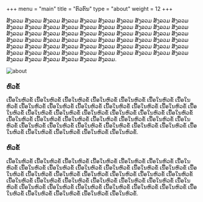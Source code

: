 +++
menu = "main"
title = "ຕົວຕົນ"
type = "about"
weight = 12
+++

ສັງລວມ ສັງລວມ ສັງລວມ ສັງລວມ ສັງລວມ ສັງລວມ ສັງລວມ ສັງລວມ ສັງລວມ ສັງລວມ ສັງລວມ ສັງລວມ ສັງລວມ ສັງລວມ ສັງລວມ ສັງລວມ ສັງລວມ ສັງລວມ ສັງລວມ ສັງລວມ ສັງລວມ ສັງລວມ ສັງລວມ ສັງລວມ ສັງລວມ ສັງລວມ ສັງລວມ ສັງລວມ ສັງລວມ ສັງລວມ ສັງລວມ ສັງລວມ ສັງລວມ ສັງລວມ ສັງລວມ ສັງລວມ ສັງລວມ ສັງລວມ ສັງລວມ ສັງລວມ ສັງລວມ ສັງລວມ ສັງລວມ ສັງລວມ ສັງລວມ ສັງລວມ ສັງລວມ ສັງລວມ ສັງລວມ ສັງລວມ ສັງລວມ ສັງລວມ ສັງລວມ ສັງລວມ ສັງລວມ ສັງລວມ ສັງລວມ ສັງລວມ ສັງລວມ ສັງລວມ ສັງລວມ ສັງລວມ ສັງລວມ ສັງລວມ ສັງລວມ ສັງລວມ.

![about](../images/mac.jpg)

### ຫົວຂໍ້

ເນື້ອໃນຫົວຂໍ້ ເນື້ອໃນຫົວຂໍ້ ເນື້ອໃນຫົວຂໍ້ ເນື້ອໃນຫົວຂໍ້ ເນື້ອໃນຫົວຂໍ້ ເນື້ອໃນຫົວຂໍ້ ເນື້ອໃນຫົວຂໍ້ ເນື້ອໃນຫົວຂໍ້ ເນື້ອໃນຫົວຂໍ້ ເນື້ອໃນຫົວຂໍ້ ເນື້ອໃນຫົວຂໍ້ ເນື້ອໃນຫົວຂໍ້ ເນື້ອໃນຫົວຂໍ້ ເນື້ອໃນຫົວຂໍ້ ເນື້ອໃນຫົວຂໍ້ ເນື້ອໃນຫົວຂໍ້ ເນື້ອໃນຫົວຂໍ້ ເນື້ອໃນຫົວຂໍ້ ເນື້ອໃນຫົວຂໍ້ ເນື້ອໃນຫົວຂໍ້ ເນື້ອໃນຫົວຂໍ້ ເນື້ອໃນຫົວຂໍ້ ເນື້ອໃນຫົວຂໍ້ ເນື້ອໃນຫົວຂໍ້ ເນື້ອໃນຫົວຂໍ້ ເນື້ອໃນຫົວຂໍ້ ເນື້ອໃນຫົວຂໍ້ ເນື້ອໃນຫົວຂໍ້ ເນື້ອໃນຫົວຂໍ້ ເນື້ອໃນຫົວຂໍ້ ເນື້ອໃນຫົວຂໍ້ ເນື້ອໃນຫົວຂໍ້ ເນື້ອໃນຫົວຂໍ້ ເນື້ອໃນຫົວຂໍ້ ເນື້ອໃນຫົວຂໍ້ ເນື້ອໃນຫົວຂໍ້ ເນື້ອໃນຫົວຂໍ້ ເນື້ອໃນຫົວຂໍ້.

### ຫົວຂໍ້

ເນື້ອໃນຫົວຂໍ້ ເນື້ອໃນຫົວຂໍ້ ເນື້ອໃນຫົວຂໍ້ ເນື້ອໃນຫົວຂໍ້ ເນື້ອໃນຫົວຂໍ້ ເນື້ອໃນຫົວຂໍ້ ເນື້ອໃນຫົວຂໍ້ ເນື້ອໃນຫົວຂໍ້ ເນື້ອໃນຫົວຂໍ້ ເນື້ອໃນຫົວຂໍ້ ເນື້ອໃນຫົວຂໍ້ ເນື້ອໃນຫົວຂໍ້ ເນື້ອໃນຫົວຂໍ້ ເນື້ອໃນຫົວຂໍ້ ເນື້ອໃນຫົວຂໍ້ ເນື້ອໃນຫົວຂໍ້ ເນື້ອໃນຫົວຂໍ້ ເນື້ອໃນຫົວຂໍ້ ເນື້ອໃນຫົວຂໍ້ ເນື້ອໃນຫົວຂໍ້ ເນື້ອໃນຫົວຂໍ້ ເນື້ອໃນຫົວຂໍ້ ເນື້ອໃນຫົວຂໍ້ ເນື້ອໃນຫົວຂໍ້ ເນື້ອໃນຫົວຂໍ້ ເນື້ອໃນຫົວຂໍ້ ເນື້ອໃນຫົວຂໍ້ ເນື້ອໃນຫົວຂໍ້ ເນື້ອໃນຫົວຂໍ້ ເນື້ອໃນຫົວຂໍ້ ເນື້ອໃນຫົວຂໍ້ ເນື້ອໃນຫົວຂໍ້ ເນື້ອໃນຫົວຂໍ້ ເນື້ອໃນຫົວຂໍ້ ເນື້ອໃນຫົວຂໍ້ ເນື້ອໃນຫົວຂໍ້ ເນື້ອໃນຫົວຂໍ້ ເນື້ອໃນຫົວຂໍ້.

